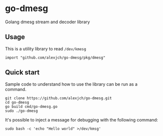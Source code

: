 # go-dmesg
Golang dmesg stream and decoder library

## Usage
This is a utility library to read `/dev/kmesg`
```
import "github.com/alexjch/go-dmesg/pkg/dmesg"
```

## Quick start
Sample code to understand how to use the library can be run as a command.
```
git clone https://github.com/alexjch/go-dmesg.git
cd go-dmesg
go build cmd/go-dmesg.go
sudo ./go-dmesg
```

It's possible to inject a message for debugging with the following command:
```
sudo bash -c 'echo "Hello world" >/dev/kmsg'
```
